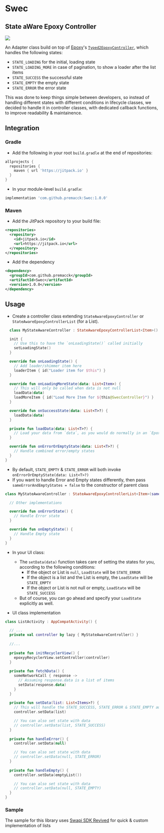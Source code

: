 # Swec
## State aWare Epoxy Controller

[![](https://jitpack.io/v/premacck/Swec.svg)](https://jitpack.io/#premacck/Swec)

An Adapter class build on top of [Epoxy](https://github.com/airbnb/epoxy/)'s [`Typed2EpoxyController`](https://github.com/airbnb/epoxy/blob/master/epoxy-adapter/src/main/java/com/airbnb/epoxy/Typed2EpoxyController.java), which handles the following states:
- `STATE_LOADING` for the initial, loading state
- `STATE_LOADING_MORE` in case of pagination, to show a loader after the list items
- `STATE_SUCCESS` the successful state
- `STATE_EMPTY` the empty state
- `STATE_ERROR` the error state

This was done to keep things simple between developers, so instead of handling different states with different conditions in lifecycle classes, we decided to handle it in controller classes, with dedicated callback functions, to improve readability & maintainence.

## Integration

### Gradle

- Add the following in your root `build.gradle` at the end of repositories:
```gradle
allprojects {
  repositories {
    maven { url 'https://jitpack.io' }
  }
}
```

- In your module-level `build.gradle`:
```gradle
implementation 'com.github.premacck:Swec:1.0.0'
```


### Maven

- Add the JitPack repository to your build file:
```XML
<repositories>
  <repository>
    <id>jitpack.io</id>
    <url>https://jitpack.io</url>
  </repository>
</repositories>
```

- Add the dependency
```XML
<dependency>
  <groupId>com.github.premacck</groupId>
  <artifactId>Swec</artifactId>
  <version>1.0.0</version>
</dependency>
```

## Usage

- Create a controller class extending `StateAwareEpoxyController` or `StateAwareEpoxyControllerList` (for a List<Item>).
```kotlin
  class MyStateAwareController : StateAwareEpoxyControllerList<Item>() {

  init {
    // Use this to have the `onLoadingState()` called initially
    setLoadingState()
  }

  override fun onLoadingState() {
    // Add loader/shimmer item here
    loaderItem { id("Loader item for $this") }
  }

  override fun onLoadingMoreState(data: List<Item>) {
    // This will only be called when data is not null
    loadData(data)
    loadMoreItem { id("Load More Item for ${this@SwecController}") }
  }

  override fun onSuccessState(data: List<T>?) {
    loadData(data)
  }

  private fun loadData(data: List<T>?) {
    // Load your data from `data`, as you would do normally in an `EpoxyController`
  }

  override fun onErrorOrEmptyState(data: List<T>?) {
    // Handle combined error/empty states
  }
}
```

- By default, `STATE_EMPTY` & `STATE_ERROR` will both invoke `onErrorOrEmptyState(data: List<T>?)`
- If you want to handle Error and Empty states differently, then pass `sameErrorAndEmptyStates = false` to the constructor of parent class
```kotlin
class MyStateAwareController : StateAwareEpoxyControllerList<Item>(sameErrorAndEmptyStates = false) {

  // Other implementations

  override fun onErrorState() {
    // Handle Error state
  }

  override fun onEmptyState() {
    // Handle Empty state
  }
}
```

- In your UI class:
  - The `setData(data)` function takes care of setting the states for you, according to the following conditions:
    * If the object or List is `null`, `LoadState` will be `STATE_ERROR`
    * If the object is a list and the List is empty, the `LoadState` will be `STATE_EMPTY`
    * If the object or List is not null or empty, `LoadState` will be `STATE_SUCCESS`
  - But of course, you can go ahead and specify your `LoadState` explicitly as well.
    
- UI class implementation
```kotlin
class ListActivity : AppCompatActivity() {

  // ...
  private val controller by lazy { MyStateAwareController() }
  
  //...
  
  private fun initRecyclerView() {
    epoxyyRecyclerView.setController(controller)
  }
  
  private fun fetchData() {
    someNetworkCall { response ->
      // Assuming response.data is a list of items
      setData(response.data)
    }
  }
  
  private fun setData(list: List<Items>?) {
    // This will handle the STATE_SUCCESS, STATE_ERROR & STATE_EMPTY automatically according to the logic explained above
    controller.setData(list)

    // You can also set state with data
    // controller.setData(list, STATE_SUCCESS)
  }
  
  private fun handleError() {
    controller.setData(null)

    // You can also set state with data
    // controller.setData(null, STATE_ERROR)
  }
  
  private fun handleEmpty() {
    controller.setData(emptyList())

    // You can also set state with data
    // controller.setData(null, STATE_EMPTY)
  }
}
```

### Sample

The sample for this library uses [Swapi SDK Revived](https://github.com/premacck/Swapi-SDK-revived) for quick & custom implementation of lists
